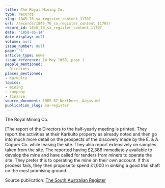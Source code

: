 ```yaml
---
title: The Royal Mining Co.
type: records
slug: 1845_76_sa_register_content_11707
url: /records/1845_76_sa_register_content_11707/
record_id: 1845_76_sa_register_content_11707
date: '1858-05-14'
date_display: null
volume: null
issue_number: null
page: '1'
article_type: news
issue_reference: 14 May 1858, page 1
people_mentioned:
- Directors
places_mentioned:
- Karkulto
topics:
- mining
- company
- finance
source_document: 1985-87_Northern__Argus.md
publication_slug: sa-register
---
```


The Royal Mining Co.

[The report of the Directors to the half-yearly meeting is printed.  They report the activities at their Karkulto property as already noted and then go into much more detail on the prospects of the discovery made by the E. & A. Copper Co. while leasing the site.  They also report extensively on samples taken from the site.  The reported having £2,386 immediately available to develop the mine and have called for tenders from miners to operate the site.  They prefer this to operating the mine on their own account.  If this process fails, they then propose to spend £1,000 in sinking a good trial shaft on the most promising ground.


Source publication: [The South Australian Register](/publications/sa-register/)
